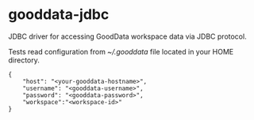 # gooddata-jdbc
JDBC driver for accessing GoodData workspace data via 
JDBC protocol.

Tests read configuration from _~/.gooddata_ file located in 
your HOME directory.

```
{
    "host": "<your-gooddata-hostname>",
    "username": "<gooddata-username>",
    "password": "<gooddata-password>",
    "workspace":"<workspace-id>"
}
```